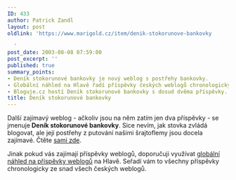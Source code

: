 ```yaml
---
ID: 433
author: Patrick Zandl
layout: post
oldlink: 'https://www.marigold.cz/item/denik-stokorunove-bankovky

  '
post_date: 2003-08-08 07:59:00
post_excerpt: ''
published: true
summary_points:
- Deník stokorunové bankovky je nový weblog s postřehy bankovky.
- Globální náhled na Hlavě řadí příspěvky českých weblogů chronologicky.
- Bloguje.cz hostí Deník stokorunové bankovky s dosud dvěma příspěvky.
title: Deník stokorunové bankovky
---
```


<p>
Další zajímavý weblog - ačkoliv jsou na něm zatím jen dva příspěvky - se jmenuje<STRONG> Deník stokorunové bankovky</STRONG>. Sice nevím, jak stovka zvládá blogovat, ale její postřehy z putování našimi šrajtoflemy jsou docela zajímavé. Čtěte <A href="http://www.bloguje.cz/blogy/stovka/" target=_blank>sami zde</A>.</p>

<p>
Jinak pokud vás zajímají příspěvky weblogů, doporučuji využívat <A href="http://blogportal.hlava.net/index2.php?go=globalrss" target=_blank>globální náhled na příspěvky weblogů</A> na Hlavě. Seřadí vám to všechny příspěvky chronologicky ze snad všech českých weblogů.</p>